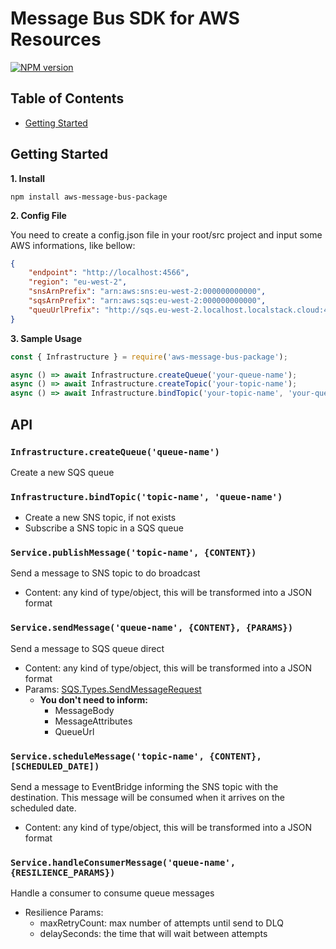 # Message Bus SDK for AWS Resources

[![NPM version](https://img.shields.io/npm/v/aws-message-bus-package.svg)](https://www.npmjs.com/package/aws-message-bus-package)

## Table of Contents
* [Getting Started](#getting-Started)

## Getting Started

**1. Install**

```shell
npm install aws-message-bus-package
```

**2. Config File**

You need to create a config.json file in your root/src project and input some AWS informations, like bellow:

```json
{
    "endpoint": "http://localhost:4566",
    "region": "eu-west-2",
    "snsArnPrefix": "arn:aws:sns:eu-west-2:000000000000",
    "sqsArnPrefix": "arn:aws:sqs:eu-west-2:000000000000",
    "queuUrlPrefix": "http://sqs.eu-west-2.localhost.localstack.cloud:4566/000000000000"
}
```

**3. Sample Usage**

```javascript
const { Infrastructure } = require('aws-message-bus-package');

async () => await Infrastructure.createQueue('your-queue-name');
async () => await Infrastructure.createTopic('your-topic-name');
async () => await Infrastructure.bindTopic('your-topic-name', 'your-queue-name');
```

## API

### `Infrastructure.createQueue('queue-name')`
Create a new SQS queue

### `Infrastructure.bindTopic('topic-name', 'queue-name')`
* Create a new SNS topic, if not exists
* Subscribe a SNS topic in a SQS queue

### `Service.publishMessage('topic-name', {CONTENT})`
Send a message to SNS topic to do broadcast
* Content: any kind of type/object, this will be transformed into a JSON format

### `Service.sendMessage('queue-name', {CONTENT}, {PARAMS})`
Send a message to SQS queue direct

* Content: any kind of type/object, this will be transformed into a JSON format
* Params: [SQS.Types.SendMessageRequest](https://github.com/aws/aws-sdk-js/blob/7bcd9ab0d0b623ac99730a051a9758068910e9b3/clients/sqs.d.ts#L751)
    * **You don't need to inform:**
        * MessageBody
        * MessageAttributes
        * QueueUrl

### `Service.scheduleMessage('topic-name', {CONTENT}, [SCHEDULED_DATE])`
Send a message to EventBridge informing the SNS topic with the destination. This message will be consumed when it arrives on the scheduled date.

* Content: any kind of type/object, this will be transformed into a JSON format

### `Service.handleConsumerMessage('queue-name', {RESILIENCE_PARAMS})`
Handle a consumer to consume queue messages

* Resilience Params:
    * maxRetryCount: max number of attempts until send to DLQ
    * delaySeconds: the time that will wait between attempts